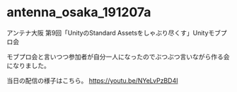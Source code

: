 # antenna_osaka_191207a
アンテナ大阪 第9回「UnityのStandard Assetsをしゃぶり尽くす」Unityモブプロ会

モブプロ会と言いつつ参加者が自分一人になったのでぶつぶつ言いながら作る会になりました。

当日の配信の様子はこちら。 https://youtu.be/NYeLvPzBD4I

